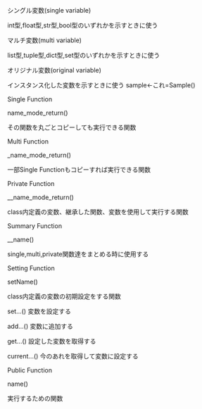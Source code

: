
シングル変数(single variable)

int型,float型,str型,bool型のいずれかを示すときに使う

マルチ変数(multi variable)

list型,tuple型,dict型,set型のいずれかを示すときに使う

オリジナル変数(original variable)

インスタンス化した変数を示すときに使う
sample←これ=Sample()

Single Function

name_mode_return()

その関数を丸ごとコピーしても実行できる関数

Multi Function

_name_mode_return()

一部Single Functionもコピーすれば実行できる関数

Private Function

__name_mode_return()

class内定義の変数、継承した関数、変数を使用して実行する関数

Summary Function

__name()

single,multi,private関数達をまとめる時に使用する

Setting Function

setName()

class内定義の変数の初期設定をする関数

set...() 変数を設定する

add...() 変数に追加する

get...() 設定した変数を取得する

current...() 今のあれを取得して変数に設定する

Public Function

name()

実行するための関数